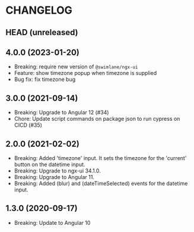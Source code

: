 # CHANGELOG

## HEAD (unreleased)

## 4.0.0 (2023-01-20)

- Breaking: require new version of `@swimlane/ngx-ui`
- Feature: show timezone popup when timezone is supplied
- Bug fix: fix timezone bug

## 3.0.0 (2021-09-14)

- Breaking: Upgrade to Angular 12 (#34)
- Chore: Update script commands on package json to run cypress on CICD (#35)

## 2.0.0 (2021-02-02)

- Breaking: Added 'timezone' input. It sets the timezone for the 'current' button on the datetime input.
- Breaking: Upgrade to ngx-ui 34.1.0.
- Breaking: Upgrade to Angular 11.
- Breaking: Added (blur) and (dateTimeSelected) events for the datetime input.

## 1.3.0 (2020-09-17)

- Breaking: Update to Angular 10
